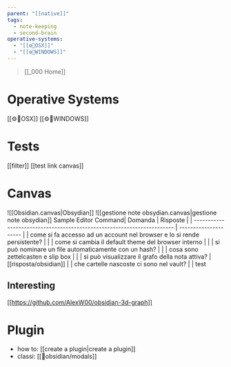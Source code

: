 ```yaml
---
parent: "[[native]]"
tags:
  - note-keeping
  - second-brain
operative-systems:
  - "[[⚙️🧰OSX]]"
  - "[[⚙️🧰WINDOWS]]"
---
```

>[[_000 Home]]
# Operative Systems
[[⚙️🧰OSX]]
[[⚙️🧰WINDOWS]]

# Tests
[[filter]]
[[test link canvas]]

# Canvas
![[Obsidian.canvas|Obsydian]]
![[gestione note obsydian.canvas|gestione note obsydian]]
Sample Editor Command| Domanda                                                                 | Risposte              |
| ----------------------------------------------------------------------- | --------------------- |
| come si fa accesso ad un account nel browser e lo si rende persistente? |                       |
| come si cambia il default theme del browser interno                     |                       |
| si può nominare un file automaticamente con un hash?                    |                       |
| cosa sono zettelcasten e slip box                                       |                       |
| si può visualizzare il grafo della nota attiva?                         | [[risposta/obsidian]] |
| che cartelle nascoste ci sono nel vault?                                |                       |
test
## Interesting
[[https://github.com/AlexW00/obsidian-3d-graph]]

# Plugin
- how to: [[create a plugin|create a plugin]]
- classi: [[🧰obsidian/modals]]
